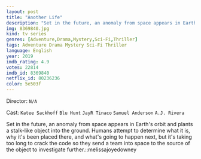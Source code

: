 ```yaml
---
layout: post
title: "Another Life"
description: "Set in the future, an anomaly from space appears in Earth's orbit and plants a stalk-like object into the ground. Humans attempt to determine what it is, why it's been placed there, and what's going to happen next, but it's taking too long to crack the code so they send a team into space to the source of the object to investigate further..."
img: 8369840.jpg
kind: tv series
genres: [Adventure,Drama,Mystery,Sci-Fi,Thriller]
tags: Adventure Drama Mystery Sci-Fi Thriller 
language: English
year: 2019
imdb_rating: 4.9
votes: 22814
imdb_id: 8369840
netflix_id: 80236236
color: 5e503f
---
```

Director: `N/A`  

Cast: `Katee Sackhoff` `Blu Hunt` `JayR Tinaco` `Samuel Anderson` `A.J. Rivera` 

Set in the future, an anomaly from space appears in Earth's orbit and plants a stalk-like object into the ground. Humans attempt to determine what it is, why it's been placed there, and what's going to happen next, but it's taking too long to crack the code so they send a team into space to the source of the object to investigate further.::melissajoyedowney